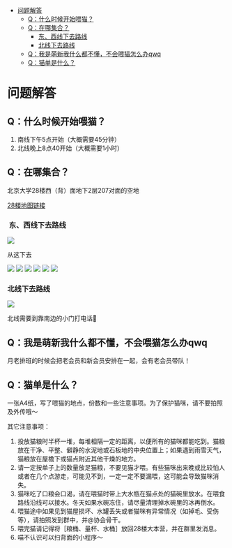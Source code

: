 - [ 问题解答](#head1)
  - [ Q：什么时候开始喂猫？](#head2)
  - [ Q：在哪集合？](#head3)
    - [ 东、西线下去路线](#head4)
    - [ 北线下去路线](#head5)
  - [ Q：我是萌新我什么都不懂，不会喂猫怎么办qwq](#head6)
  - [ Q：猫单是什么？](#head7)

# <span id="head1"> 问题解答</span>

## <span id="head2"> Q：什么时候开始喂猫？</span>

1. 南线下午5点开始（大概需要45分钟）
2. 北线晚上8点40开始（大概需要1小时）

## <span id="head3"> Q：在哪集合？</span>

北京大学28楼西（背）面地下2层207对面的空地

[28楼地图链接](https://gaode.com/search?id=B000A9O1VU&city=110108&geoobj=116.299975%7C39.988843%7C116.326439%7C40.002716&query_type=IDQ&query=北京大学28号楼&zoom=15.64)

### <span id="head4"> 东、西线下去路线</span>

<img src="/assets/img/下去位置.jpeg">

从这下去

<img src="/assets/img/南线0.jpg">

<img src="/assets/img/南线1.jpg">

<img src="/assets/img/南线2.jpg">

<img src="/assets/img/南线3.jpg">

<img src="/assets/img/南线4.jpg">

<img src="/assets/img/南线5.jpg">

### <span id="head5"> 北线下去路线</span>

<img src="/assets/img/北线0.jpeg">

北线需要到靠南边的小门打电话📲

## <span id="head6"> Q：我是萌新我什么都不懂，不会喂猫怎么办qwq</span>

月老排班的时候会把老会员和新会员安排在一起，会有老会员带队！

## <span id="head7"> Q：猫单是什么？</span>

一张A4纸，写了喂猫的地点，份数和一些注意事项。为了保护猫咪，请不要拍照及外传哦～

其它注意事项：

1. 投放猫粮时半杯一堆，每堆相隔一定的距离，以便所有的猫咪都能吃到。猫粮放在干净、平整、僻静的水泥地或石板地的中央位置上；如果遇到雨雪天气，猫粮放在屋檐下或猫点附近其他干燥的地方。
2. 请一定按单子上的数量放足猫粮，不要见猫才喂。有些猫咪出来晚或比较怕人或者在几个点游走，可能见不到，一定一定不要漏喂，这可能会导致猫咪消失。
3. 猫咪吃了口粮会口渴，请在喂猫时带上大水瓶在猫点处的猫碗里放水。在喂食路线沿线可以接水。冬天如果水碗冻住，请尽量清理掉水碗里的冰再倒水。
4. 喂猫途中如果见到猫屋损坏、水罐丢失或者猫咪有异常情况（如掉毛、受伤等），请拍照发到群中，并@协会骨干。
5. 喂完猫请记得将［粮桶、量杯、水桶］放回28楼大本营，并在群里发消息。
6. 喵不认识可以扫背面的小程序～